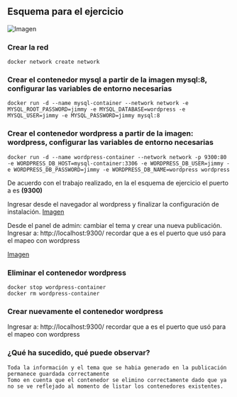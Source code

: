## Esquema para el ejercicio
![Imagen](img/esquema-ejercicio5.PNG)

### Crear la red
```
docker network create network
```
### Crear el contenedor mysql a partir de la imagen mysql:8, configurar las variables de entorno necesarias
```
docker run -d --name mysql-container --network network -e MYSQL_ROOT_PASSWORD=jimmy -e MYSQL_DATABASE=wordpress -e MYSQL_USER=jimmy -e MYSQL_PASSWORD=jimmy mysql:8
```
### Crear el contenedor wordpress a partir de la imagen: wordpress, configurar las variables de entorno necesarias
```
docker run -d --name wordpress-container --network network -p 9300:80 -e WORDPRESS_DB_HOST=mysql-container:3306 -e WORDPRESS_DB_USER=jimmy -e WORDPRESS_DB_PASSWORD=jimmy -e WORDPRESS_DB_NAME=wordpress wordpress
```
De acuerdo con el trabajo realizado, en la el esquema de ejercicio el puerto a es **(9300)**

Ingresar desde el navegador al wordpress y finalizar la configuración de instalación.
[Imagen](img/configwp.png)

Desde el panel de admin: cambiar el tema y crear una nueva publicación.
Ingresar a: http://localhost:9300/ 
recordar que a es el puerto que usó para el mapeo con wordpress

[Imagen](img/IMGWP.png)

### Eliminar el contenedor wordpress
```
docker stop wordpress-container
docker rm wordpress-container
```
### Crear nuevamente el contenedor wordpress
Ingresar a: http://localhost:9300/ 
recordar que a es el puerto que usó para el mapeo con wordpress

### ¿Qué ha sucedido, qué puede observar?
```
Toda la información y el tema que se habia generado en la publicación permanece guardada correctamente
Tomo en cuenta que el contenedor se elimino correctamente dado que ya no se ve reflejado al momento de listar los contenedores existentes.
```





